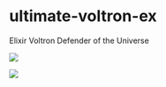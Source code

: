 # ultimate-voltron-ex
Elixir Voltron Defender of the Universe


![](https://raw.githubusercontent.com/vic/ultimate-voltron-ex/master/68747470733a2f2f7062732e7477696d672e636f6d2f6d656469612f4366786f742d4e555941415a4d33632e6a7067.jpeg)

![](https://raw.githubusercontent.com/vic/ultimate-voltron-ex/master/Ultimate-Voltron-EX-001.jpg)
